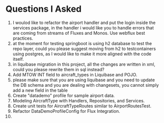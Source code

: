 # Questions I Asked


1. I woulod like to refactor the airport handler and put the login inside the services package, in the handler i would like you to handle errors that are coming from streams of Fluxes and Monos. Use webflux best practices.
2. at the moment for testing springboot is using h2 database to test the repo layer, could you please suggest moving from h2 to testcontainers using postgres, as I would like to make it more aligned with the code itself.
3. in liquibase migration in this project, all the changes are written in xml, could you please rewrite them in sql instead?
4. Add MTOW INT field to aircraft_types in Liquibase and POJO.
5. please make sure that you are using liquibase and you need to update the DB schema and you are dealing with changesets, you cannot simply add a new field in the table
6. Create "datademo" profile for sample airport data.
7. Modeling AircraftType with Handlers, Repositories, and Services.
8. Create unit tests for AircraftTypeRoutes similar to AirportRoutesTest.
9. Refactor DataDemoProfileConfig for Flux Integration.
10. 